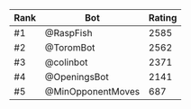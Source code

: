 Rank|Bot|Rating
---|---|---
#1|@RaspFish|2585
#2|@ToromBot|2562
#3|@colinbot|2371
#4|@OpeningsBot|2141
#5|@MinOpponentMoves|687

